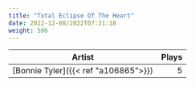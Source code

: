 ```yaml
---
title: "Total Eclipse Of The Heart"
date: 2022-12-08/2022T07:21:18
weight: 506
---
```




 Artist | Plays 
----- | -----:
[Bonnie Tyler]({{< ref "a106865">}}) | 5
